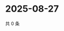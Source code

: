 # 2025-08-27

共 0 条

<!-- BEGIN ZHIHUVIDEO -->
<!-- 最后更新时间 Wed Aug 27 2025 04:12:34 GMT+0800 (China Standard Time) -->

<!-- END ZHIHUVIDEO -->
